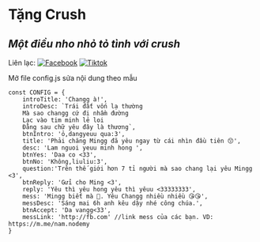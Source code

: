 # Tặng Crush
## _Một điều nho nhỏ tỏ tình với crush_

Liên lạc: 
[![Facebook](https://i.imgur.com/GRqy96ts.jpg)](https://www.facebook.com/nam.nodemy)
[![Tiktok](https://i.imgur.com/Nbfl1E7t.jpg)](https://www.tiktok.com/@manindev)

Mở file config.js sửa nội dung theo mẫu
```
const CONFIG = {
    introTitle: 'Changg à!',
    introDesc: `Trái đất vốn lạ thường
    Mà sao changg cứ đi nhầm đường
    Lạc vào tim minh lẻ loi
    Đằng sau chữ yêu đây là thương`,
    btnIntro: 'ỏ,dangyeuu qua:3',
    title: 'Phải chăng Mingg đã yêu ngay từ cái nhìn đầu tiên 😙',
    desc: 'Lam nguoi yeuu minh hong ',
    btnYes: 'Daa co <33',
    btnNo: 'Không,liuliu:3',
    question:'Trên thế giới hơn 7 tỉ người mà sao chang lại yêu Mingg <3',
    btnReply: 'Gửi cho Ming <3',
    reply: 'Yêu thì yêu hong yêu thì yêuu <33333333',
    mess: 'Mingg biết mà 🥰. Yêu Changg nhiều nhiều 😘😘',
    messDesc: 'Sáng mai 6h anh kêu dậy nhé công chúa.',
    btnAccept: 'Da vangg<33',
    messLink: 'http://fb.com' //link mess của các bạn. VD: https://m.me/nam.nodemy
}
```

